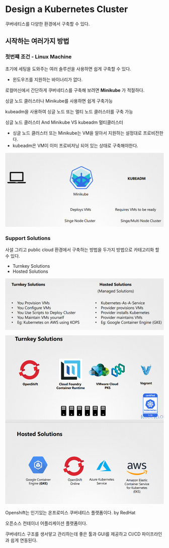 # Design a Kubernetes Cluster
쿠버네티스를 다양한 환경에서 구축할 수 있다.

## 시작하는 여러가지 방법
### 첫번쨰 조건 - Linux Machine
초기에 세팅을 도와주는 여러 솔루션을 사용하면 쉽게 구축할 수 있다.

* 윈도우즈를 지원하는 바이너리가 없다.

로컬머신에서 간단하게 쿠버네티스를 구축해 보려면 **Minikube** 가 적절하다.

싱글 노드 클러스터나 Minikube를 사용하면 쉽게 구축가능

kubeadm을 사용하여 싱글 노드 또는 멀티 노드 클러스터를 구축 가능

싱글 노드 클러스터 And Minikube VS kubeadm 멀티클러스터
* 싱글 노드 클러스터 또는 Minikube는 VM을 알아서 지원하는 설정대로 프로비전한다.
* kubeadm은 VM이 이미 프로비저닝 되어 있는 상태로 구축해야한다.

![Design02](../contents/design02.PNG)

### Support Solutions
사설 그리고 public cloud 환경에서 구축하는 방법을 두가지 방법으로 카테고리화 할 수 있다.
* Turnkey Solutions
* Hosted Solutions

![Desing03](../contents/design03.PNG)

![Design04](../contents/design04.PNG)

Openshift는 인기있는 온프로미스 쿠버네티스 플랫폼이다. by RedHat

오픈소스 컨테이너 어플리케이션 플랫폼이다. 

쿠버네티스 구조를 생서앟고 관리하는데 좋은 툴과 GUI를 제공하고 CI/CD 파이프라인과 쉽게 연동된다.



 
